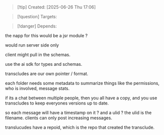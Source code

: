 
>[!tip] Created: [2025-06-26 Thu 17:06]

>[!question] Targets: 

>[!danger] Depends: 

the napp for this would be a jsr module ?

would run server side only

client might pull in the schemas.

use the ai sdk for types and schemas.

transcludes are our own pointer / format.

each folder needs some metadata to summarize things like the permissions, who is involved, message stats.

if its a chat between multiple people, then you all have a copy, and you use transcludes to keep everyones versions up to date.

so each message will have a timestamp on it ? and a ulid ?  the ulid is the filename.  clients can only post increasing messages.

translucudes have a repoid, which is the repo that created the transclude.